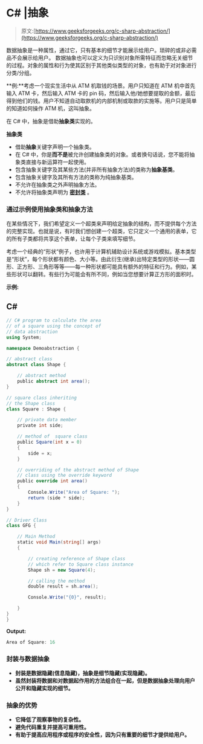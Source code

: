 # C# |抽象

> 原文:[https://www.geeksforgeeks.org/c-sharp-abstraction/](https://www.geeksforgeeks.org/c-sharp-abstraction/)

数据抽象是一种属性，通过它，只有基本的细节才能展示给用户。琐碎的或非必需品不会展示给用户。
数据抽象也可以定义为只识别对象所需特征而忽略无关细节的过程。对象的属性和行为使其区别于其他类似类型的对象，也有助于对对象进行分类/分组。

**例:**考虑一个现实生活中从 ATM 机取钱的场景。用户只知道在 ATM 机中首先输入 ATM 卡，然后输入 ATM 卡的 pin 码，然后输入他/她想要提取的金额，最后得到他们的钱。用户不知道自动取款机的内部机制或取款的实施等。用户只是简单的知道如何操作 ATM 机，这叫抽象。

在 C# 中，抽象是借助**抽象类**实现的。

**抽象类**

*   借助**抽象**关键字声明一个抽象类。
*   在 C# 中，你是**而不是**被允许创建抽象类的对象。或者换句话说，您不能将抽象类直接与新运算符一起使用。
*   包含抽象关键字及其某些方法(并非所有抽象方法)的类称为**抽象基类**。
*   包含抽象关键字及其所有方法的类称为纯抽象基类。
*   不允许在抽象类之外声明抽象方法。
*   不允许将抽象类声明为 [**密封类**](https://www.geeksforgeeks.org/c-sealed-class/) 。

### 通过示例使用抽象类和抽象方法

在某些情况下，我们希望定义一个超类来声明给定抽象的结构，而不提供每个方法的完整实现。也就是说，有时我们想创建一个超类，它只定义一个通用的表单，它的所有子类都将共享这个表单，让每个子类来填写细节。

考虑一个经典的“形状”例子，也许用于计算机辅助设计系统或游戏模拟。基本类型是“形状”，每个形状都有颜色、大小等。由此衍生(继承)出特定类型的形状——圆形、正方形、三角形等等——每一种形状都可能具有额外的特征和行为。例如，某些形状可以翻转。有些行为可能会有所不同，例如当您想要计算正方形的面积时。

**示例:**

## C#

```cs
// C# program to calculate the area
// of a square using the concept of
// data abstraction
using System;

namespace Demoabstraction {

// abstract class
abstract class Shape {

    // abstract method
    public abstract int area();
}

// square class inheriting
// the Shape class
class Square : Shape {

    // private data member
    private int side;

    // method of  square class
    public Square(int x = 0)
    {
        side = x;
    }

    // overriding of the abstract method of Shape
    // class using the override keyword
    public override int area()
    {
        Console.Write("Area of Square: ");
        return (side * side);
    }
}

// Driver Class
class GFG {

    // Main Method
    static void Main(string[] args)
    {

        // creating reference of Shape class
        // which refer to Square class instance
        Shape sh = new Square(4);

        // calling the method
        double result = sh.area();

        Console.Write("{0}", result);

    }
}
}
```

**Output:** 

```cs
Area of Square: 16
```

### 封装与数据抽象

*   [](https://www.geeksforgeeks.org/c-encapsulation/)**封装是数据隐藏(信息隐藏)，抽象是细节隐藏(实现隐藏)。**
*   **虽然封装将数据和对数据起作用的方法组合在一起，但是数据抽象处理向用户公开和隐藏实现的细节。**

### **抽象的优势**

*   **它降低了观察事物的复杂性。**
*   **避免代码重复并提高可重用性。**
*   **有助于提高应用程序或程序的安全性，因为只有重要的细节才提供给用户。**
